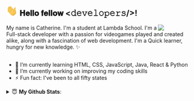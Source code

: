 ## <img src="https://raw.githubusercontent.com/ABSphreak/ABSphreak/master/gifs/Hi.gif" width="30px"> 𝐇𝐞𝐥𝐥𝐨 𝐟𝐞𝐥𝐥𝐨𝐰 <𝚍𝚎𝚟𝚎𝚕𝚘𝚙𝚎𝚛𝚜/>! 
<img align="right" src="https://i.pinimg.com/originals/a5/7b/f9/a57bf940269ffbf167f8b0c5fd50315c.gif" width="100px">
My name is Catherine. I'm a student at Lambda School. I'm a Full-stack developer with a passion for videogames played and created alike, along with a fascination of web development. I'm a Quick learner, hungry for new knowledge. ✨

##

- 🌱 I’m currently learning HTML, CSS, JavaScript, Java, React & Python
- 🔭 I’m currently working on improving my coding skills
- ⚡ Fun fact: I've been to all fifty states


<details closed>
<summary> 😇 <b>My Github Stats</b>: </summary>
<br>
<p align = "center">
  <img src = "https://github-readme-stats.vercel.app/api?username=CatRadin&show_icons=true&theme=tokyonight&line_height=27">

</p>
</details>

<!--
**CatRadin/CatRadin** is a ✨ _special_ ✨ repository because its `README.md` (this file) appears on your GitHub profile.

Here are some ideas to get you started:

- 🔭 I’m currently working on ...
- 🌱 I’m currently learning ...
- 👯 I’m looking to collaborate on ...
- 🤔 I’m looking for help with ...
- 💬 Ask me about ...
- 📫 How to reach me: ...
- 😄 Pronouns: ...
- ⚡ Fun fact: ...
-->
